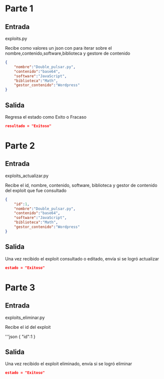 # Parte 1

## Entrada

exploits.py

Recibe como valores un json con para iterar sobre el nombre,contenido,software,biblioteca y gestore de contenido

```json
{
    "nombre":"Double_pulsar.py",
    "contenido":"base64",
    "software":"JavaScript",
    "biblioteca":"Math",
    "gestor_contenido":"Wordpress"
}
```
## Salida

Regresa el estado como Exito o Fracaso
```json
resultado = "Exitoso"
```

# Parte 2

## Entrada

exploits_actualizar.py

Recibe el id, nombre, contenido, software, biblioteca y gestor de contenido del exploit que fue consultado

```json
{
    "id":1,
    "nombre":"Double_pulsar.py",
    "contenido":"base64",
    "software":"JavaScript",
    "biblioteca":"Math",
    "gestor_contenido":"Wordpress"
}
```

## Salida

Una vez recibido el exploit consultado o editado, envía si se logró actualizar
```json
estado = "Exitoso"
```

# Parte 3

## Entrada

exploits_eliminar.py

Recibe el id del exploit

'''json
{
    "id":1
}

## Salida

Una vez recibido el exploit eliminado, envía si se logró eliminar
```json
estado = "Exitoso"
```
